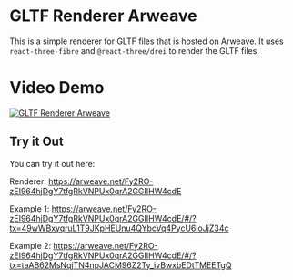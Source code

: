 # GLTF Renderer Arweave

This is a simple renderer for GLTF files that is hosted on Arweave. It uses `react-three-fibre` and `@react-three/drei` to render the GLTF files.

# Video Demo

[![GLTF Renderer Arweave](https://i.ytimg.com/vi/WsNlIXk6NXA/maxresdefault.jpg)](https://www.youtube.com/watch?v=WsNlIXk6NXA 'GLTF Renderer Arweave')

## Try it Out

You can try it out here:

Renderer: https://arweave.net/Fy2RO-zEI964hjDgY7tfgRkVNPUx0qrA2GGIIHW4cdE

Example 1: https://arweave.net/Fy2RO-zEI964hjDgY7tfgRkVNPUx0qrA2GGIIHW4cdE/#/?tx=49wWBxyqruL1T9JKpHEUnu4QYbcVq4PycU6loJjZ34c

Example 2: https://arweave.net/Fy2RO-zEI964hjDgY7tfgRkVNPUx0qrA2GGIIHW4cdE/#/?tx=taAB62MsNqjTN4npJACM96Z2Ty_ivBwxbEDtTMEETgQ
